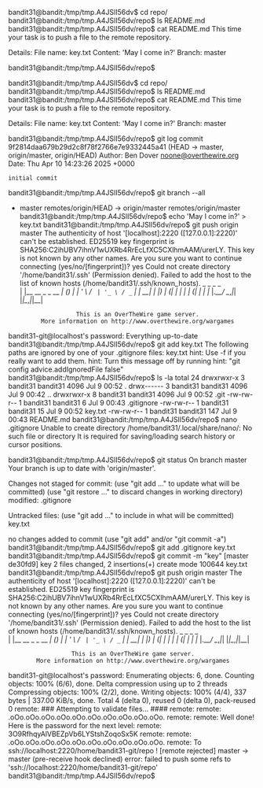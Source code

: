 bandit31@bandit:/tmp/tmp.A4JSlI56dv$ cd repo/
bandit31@bandit:/tmp/tmp.A4JSlI56dv/repo$ ls
README.md
bandit31@bandit:/tmp/tmp.A4JSlI56dv/repo$ cat README.md 
This time your task is to push a file to the remote repository.

Details:
    File name: key.txt
    Content: 'May I come in?'
    Branch: master

bandit31@bandit:/tmp/tmp.A4JSlI56dv/repo$ 

bandit31@bandit:/tmp/tmp.A4JSlI56dv$ cd repo/
bandit31@bandit:/tmp/tmp.A4JSlI56dv/repo$ ls
README.md
bandit31@bandit:/tmp/tmp.A4JSlI56dv/repo$ cat README.md 
This time your task is to push a file to the remote repository.

Details:
    File name: key.txt
    Content: 'May I come in?'
    Branch: master

bandit31@bandit:/tmp/tmp.A4JSlI56dv/repo$ git log
commit 9f2814daa679b29d2c8f78f2766e7e9332445a41 (HEAD -> master, origin/master, origin/HEAD)
Author: Ben Dover <noone@overthewire.org>
Date:   Thu Apr 10 14:23:26 2025 +0000

    initial commit
bandit31@bandit:/tmp/tmp.A4JSlI56dv/repo$ git branch --all
* master
  remotes/origin/HEAD -> origin/master
  remotes/origin/master
bandit31@bandit:/tmp/tmp.A4JSlI56dv/repo$ echo 'May I come in?' > key.txt
bandit31@bandit:/tmp/tmp.A4JSlI56dv/repo$ git push origin master
The authenticity of host '[localhost]:2220 ([127.0.0.1]:2220)' can't be established.
ED25519 key fingerprint is SHA256:C2ihUBV7ihnV1wUXRb4RrEcLfXC5CXlhmAAM/urerLY.
This key is not known by any other names.
Are you sure you want to continue connecting (yes/no/[fingerprint])? yes
Could not create directory '/home/bandit31/.ssh' (Permission denied).
Failed to add the host to the list of known hosts (/home/bandit31/.ssh/known_hosts).
                         _                     _ _ _   
                        | |__   __ _ _ __   __| (_) |_ 
                        | '_ \ / _` | '_ \ / _` | | __|
                        | |_) | (_| | | | | (_| | | |_ 
                        |_.__/ \__,_|_| |_|\__,_|_|\__|
                                                       

                      This is an OverTheWire game server. 
            More information on http://www.overthewire.org/wargames

bandit31-git@localhost's password: 
Everything up-to-date
bandit31@bandit:/tmp/tmp.A4JSlI56dv/repo$ git add key.txt 
The following paths are ignored by one of your .gitignore files:
key.txt
hint: Use -f if you really want to add them.
hint: Turn this message off by running
hint: "git config advice.addIgnoredFile false"
bandit31@bandit:/tmp/tmp.A4JSlI56dv/repo$ ls -la
total 24
drwxrwxr-x 3 bandit31 bandit31 4096 Jul  9 00:52 .
drwx------ 3 bandit31 bandit31 4096 Jul  9 00:42 ..
drwxrwxr-x 8 bandit31 bandit31 4096 Jul  9 00:52 .git
-rw-rw-r-- 1 bandit31 bandit31    6 Jul  9 00:43 .gitignore
-rw-rw-r-- 1 bandit31 bandit31   15 Jul  9 00:52 key.txt
-rw-rw-r-- 1 bandit31 bandit31  147 Jul  9 00:43 README.md
bandit31@bandit:/tmp/tmp.A4JSlI56dv/repo$ nano .gitignore
Unable to create directory /home/bandit31/.local/share/nano/: No such file or directory
It is required for saving/loading search history or cursor positions.

bandit31@bandit:/tmp/tmp.A4JSlI56dv/repo$ git status
On branch master
Your branch is up to date with 'origin/master'.

Changes not staged for commit:
  (use "git add <file>..." to update what will be committed)
  (use "git restore <file>..." to discard changes in working directory)
	modified:   .gitignore

Untracked files:
  (use "git add <file>..." to include in what will be committed)
	key.txt

no changes added to commit (use "git add" and/or "git commit -a")
bandit31@bandit:/tmp/tmp.A4JSlI56dv/repo$ git add .gitignore key.txt 
bandit31@bandit:/tmp/tmp.A4JSlI56dv/repo$ git commit -m "key"
[master de30fd9] key
 2 files changed, 2 insertions(+)
 create mode 100644 key.txt
bandit31@bandit:/tmp/tmp.A4JSlI56dv/repo$ git push origin master
The authenticity of host '[localhost]:2220 ([127.0.0.1]:2220)' can't be established.
ED25519 key fingerprint is SHA256:C2ihUBV7ihnV1wUXRb4RrEcLfXC5CXlhmAAM/urerLY.
This key is not known by any other names.
Are you sure you want to continue connecting (yes/no/[fingerprint])? yes
Could not create directory '/home/bandit31/.ssh' (Permission denied).
Failed to add the host to the list of known hosts (/home/bandit31/.ssh/known_hosts).
                         _                     _ _ _   
                        | |__   __ _ _ __   __| (_) |_ 
                        | '_ \ / _` | '_ \ / _` | | __|
                        | |_) | (_| | | | | (_| | | |_ 
                        |_.__/ \__,_|_| |_|\__,_|_|\__|
                                                       

                      This is an OverTheWire game server. 
            More information on http://www.overthewire.org/wargames

bandit31-git@localhost's password: 
Enumerating objects: 6, done.
Counting objects: 100% (6/6), done.
Delta compression using up to 2 threads
Compressing objects: 100% (2/2), done.
Writing objects: 100% (4/4), 337 bytes | 337.00 KiB/s, done.
Total 4 (delta 0), reused 0 (delta 0), pack-reused 0
remote: ### Attempting to validate files... ####
remote: 
remote: .oOo.oOo.oOo.oOo.oOo.oOo.oOo.oOo.oOo.oOo.
remote: 
remote: Well done! Here is the password for the next level:
remote: 3O9RfhqyAlVBEZpVb6LYStshZoqoSx5K 
remote: 
remote: .oOo.oOo.oOo.oOo.oOo.oOo.oOo.oOo.oOo.oOo.
remote: 
To ssh://localhost:2220/home/bandit31-git/repo
 ! [remote rejected] master -> master (pre-receive hook declined)
error: failed to push some refs to 'ssh://localhost:2220/home/bandit31-git/repo'
bandit31@bandit:/tmp/tmp.A4JSlI56dv/repo$ 

